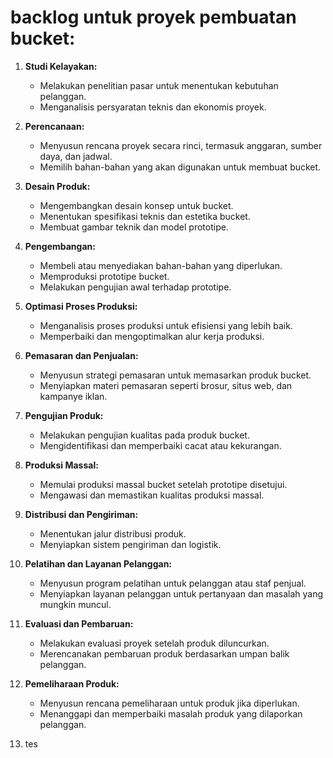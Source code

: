 # backlog untuk proyek pembuatan bucket:

1. **Studi Kelayakan:**
   - Melakukan penelitian pasar untuk menentukan kebutuhan pelanggan.
   - Menganalisis persyaratan teknis dan ekonomis proyek.

2. **Perencanaan:**
   - Menyusun rencana proyek secara rinci, termasuk anggaran, sumber daya, dan jadwal.
   - Memilih bahan-bahan yang akan digunakan untuk membuat bucket.

3. **Desain Produk:**
   - Mengembangkan desain konsep untuk bucket.
   - Menentukan spesifikasi teknis dan estetika bucket.
   - Membuat gambar teknik dan model prototipe.

4. **Pengembangan:**
   - Membeli atau menyediakan bahan-bahan yang diperlukan.
   - Memproduksi prototipe bucket.
   - Melakukan pengujian awal terhadap prototipe.

5. **Optimasi Proses Produksi:**
   - Menganalisis proses produksi untuk efisiensi yang lebih baik.
   - Memperbaiki dan mengoptimalkan alur kerja produksi.

6. **Pemasaran dan Penjualan:**
   - Menyusun strategi pemasaran untuk memasarkan produk bucket.
   - Menyiapkan materi pemasaran seperti brosur, situs web, dan kampanye iklan.

7. **Pengujian Produk:**
   - Melakukan pengujian kualitas pada produk bucket.
   - Mengidentifikasi dan memperbaiki cacat atau kekurangan.

8. **Produksi Massal:**
   - Memulai produksi massal bucket setelah prototipe disetujui.
   - Mengawasi dan memastikan kualitas produksi massal.

9. **Distribusi dan Pengiriman:**
   - Menentukan jalur distribusi produk.
   - Menyiapkan sistem pengiriman dan logistik.

10. **Pelatihan dan Layanan Pelanggan:**
    - Menyusun program pelatihan untuk pelanggan atau staf penjual.
    - Menyiapkan layanan pelanggan untuk pertanyaan dan masalah yang mungkin muncul.

11. **Evaluasi dan Pembaruan:**
    - Melakukan evaluasi proyek setelah produk diluncurkan.
    - Merencanakan pembaruan produk berdasarkan umpan balik pelanggan.

12. **Pemeliharaan Produk:**
    - Menyusun rencana pemeliharaan untuk produk jika diperlukan.
    - Menanggapi dan memperbaiki masalah produk yang dilaporkan pelanggan.
   
13. tes

